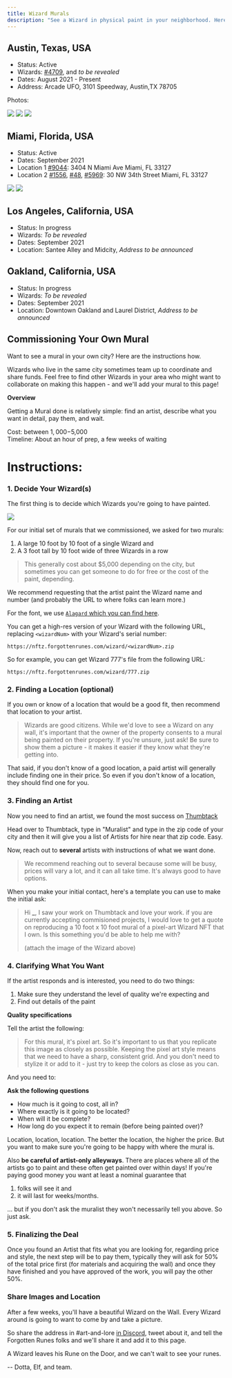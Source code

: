 ```yaml
---
title: Wizard Murals
description: "See a Wizard in physical paint in your neighborhood. Here's a list of murals that exist or have existed and instructions on how to commission your own"
---
```


## Austin, Texas, USA

- Status: Active
- Wizards: [#4709](https://opensea.io/assets/0x521f9c7505005cfa19a8e5786a9c3c9c9f5e6f42/4709), and _to be revealed_
- Dates: August 2021 - Present
- Address: Arcade UFO, 3101 Speedway, Austin,TX 78705

Photos:

![](https://i.imgur.com/fg29jza.jpg)
![](https://i.imgur.com/xVPav6m.jpg)
![](https://i.imgur.com/fBYzhXN.jpg)

## Miami, Florida, USA

- Status: Active
- Dates: September 2021
- Location 1 [#9044](https://opensea.io/assets/0x521f9c7505005cfa19a8e5786a9c3c9c9f5e6f42/9044): 3404 N Miami Ave Miami, FL 33127
- Location 2 [#1556](https://opensea.io/assets/0x521f9c7505005cfa19a8e5786a9c3c9c9f5e6f42/1556), [#48](https://opensea.io/assets/0x521f9c7505005cfa19a8e5786a9c3c9c9f5e6f42/48), [#5969](https://opensea.io/assets/0x521f9c7505005cfa19a8e5786a9c3c9c9f5e6f42/5969): 30 NW 34th Street Miami, FL 33127

![](https://i.imgur.com/SfsuVoN.jpg)
![](https://i.imgur.com/5bWOID0.jpg)

## Los Angeles, California, USA

- Status: In progress
- Wizards: _To be revealed_
- Dates: September 2021
- Location: Santee Alley and Midcity, _Address to be announced_

## Oakland, California, USA

- Status: In progress
- Wizards: _To be revealed_
- Dates: September 2021
- Location: Downtown Oakland and Laurel District, _Address to be announced_

## Commissioning Your Own Mural

Want to see a mural in your own city? Here are the instructions how.

Wizards who live in the same city sometimes team up to coordinate and share funds. Feel free to find other Wizards in your area who might want to collaborate on making this happen - and we'll add your mural to this page!

**Overview**

Getting a Mural done is relatively simple: find an artist, describe what you want in detail, pay them, and wait.

Cost: between $1,000-$5,000  
Timeline: About an hour of prep, a few weeks of waiting

# Instructions:

### 1. Decide Your Wizard(s)

The first thing is to decide which Wizards you're going to have painted.

![](https://i.imgur.com/jThTIeG.png)

For our initial set of murals that we commissioned, we asked for two murals:

1. A large 10 foot by 10 foot of a single Wizard and
2. A 3 foot tall by 10 foot wide of three Wizards in a row

> This generally cost about $5,000 depending on the city, but sometimes you can get someone to do for free or the cost of the paint, depending.

We recommend requesting that the artist paint the Wizard name and number (and probably the URL to where folks can learn more.)

For the font, we use [`Alagard` which you can find here](https://www.dafont.com/alagard.font).

You can get a high-res version of your Wizard with the following URL, replacing `<wizardNum>` with your Wizard's serial number:

`https://nftz.forgottenrunes.com/wizard/<wizardNum>.zip`

So for example, you can get Wizard 777's file from the following URL:

`https://nftz.forgottenrunes.com/wizard/777.zip`

### 2. Finding a Location (optional)

If you own or know of a location that would be a good fit, then recommend that location to your artist.

> Wizards are good citizens. While we'd love to see a Wizard on any wall, it's important that the owner of the property consents to a mural being painted on their property. If you're unsure, just ask! Be sure to show them a picture - it makes it easier if they know what they're getting into.

That said, if you don't know of a good location, a paid artist will generally include finding one in their price. So even if you don't know of a location, they should find one for you.

### 3. Finding an Artist

Now you need to find an artist, we found the most success on [Thumbtack](https://www.thumbtack.com/)

Head over to Thumbtack, type in "Muralist" and type in the zip code of your city and then it will give you a list of Artists for hire near that zip code. Easy.

Now, reach out to **several** artists with instructions of what we want done.

> We recommend reaching out to several because some will be busy, prices will vary a lot, and it can all take time. It's always good to have options.

When you make your initial contact, here's a template you can use to make the initial ask:

> Hi **\_**, I saw your work on Thumbtack and love your work. if you are currently accepting commisioned projects, I would love to get a quote on reproducing a 10 foot x 10 foot mural of a pixel-art Wizard NFT that I own. Is this something you'd be able to help me with?
>
> (attach the image of the Wizard above)

### 4. Clarifying What You Want

If the artist responds and is interested, you need to do two things:

1. Make sure they understand the level of quality we're expecting and
2. Find out details of the paint

**Quality specifications**

Tell the artist the following:

> For this mural, it's pixel art. So it's important to us that you replicate this image as closely as possible. Keeping the pixel art style means that we need to have a sharp, consistent grid. And you don't need to stylize it or add to it - just try to keep the colors as close as you can.

And you need to:

**Ask the following questions**

- How much is it going to cost, all in?
- Where exactly is it going to be located?
- When will it be complete?
- How long do you expect it to remain (before being painted over)?

Location, location, location. The better the location, the higher the price. But you want to make sure you're going to be happy with where the mural is.

Also **be careful of artist-only alleyways**. There are places where all of the artists go to paint and these often get painted over within days! If you're paying good money you want at least a nominal guarantee that

1. folks will see it and
2. it will last for weeks/months.

... but if you don't ask the muralist they won't necessarily tell you above. So just ask.

### 5. Finalizing the Deal

Once you found an Artist that fits what you are looking for, regarding price and style, the next step will be to pay them, typically they will ask for 50% of the total price first (for materials and acquiring the wall) and once they have finished and you have approved of the work, you will pay the other 50%.

### Share Images and Location

After a few weeks, you'll have a beautiful Wizard on the Wall. Every Wizard around is going to want to come by and take a picture.

So share the address in #art-and-lore [in Discord](https://discord.gg/forgottenrunes), tweet about it, and tell the Forgotten Runes folks and we'll share it and add it to this page.

A Wizard leaves his Rune on the Door, and we can't wait to see your runes.

-- Dotta, Elf, and team.

